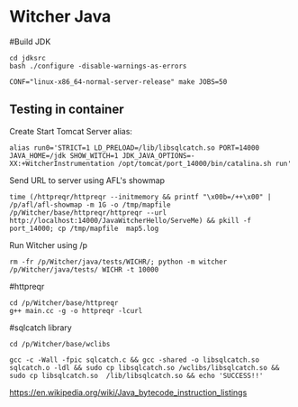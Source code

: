 # Witcher Java

#Build JDK
```
cd jdksrc
bash ./configure -disable-warnings-as-errors

CONF="linux-x86_64-normal-server-release" make JOBS=50 
```

## Testing in container
Create Start Tomcat Server alias:
```
alias run0='STRICT=1 LD_PRELOAD=/lib/libsqlcatch.so PORT=14000 JAVA_HOME=/jdk SHOW_WITCH=1 JDK_JAVA_OPTIONS=-XX:+WitcherInstrumentation /opt/tomcat/port_14000/bin/catalina.sh run'
```

Send URL to server using AFL's showmap
```
time (/httpreqr/httpreqr --initmemory && printf "\x00b=/++\x00" | /p/afl/afl-showmap -m 1G -o /tmp/mapfile /p/Witcher/base/httpreqr/httpreqr --url http://localhost:14000/JavaWitcherHello/ServeMe) && pkill -f port_14000; cp /tmp/mapfile  map5.log
```

Run Witcher using /p 
```
rm -fr /p/Witcher/java/tests/WICHR/; python -m witcher /p/Witcher/java/tests/ WICHR -t 10000
```

#httpreqr
```
cd /p/Witcher/base/httpreqr
g++ main.cc -g -o httpreqr -lcurl

```

#sqlcatch library
```
cd /p/Witcher/base/wclibs 

gcc -c -Wall -fpic sqlcatch.c && gcc -shared -o libsqlcatch.so sqlcatch.o -ldl && sudo cp libsqlcatch.so /wclibs/libsqlcatch.so && sudo cp libsqlcatch.so  /lib/libsqlcatch.so && echo 'SUCCESS!!'

```

https://en.wikipedia.org/wiki/Java_bytecode_instruction_listings